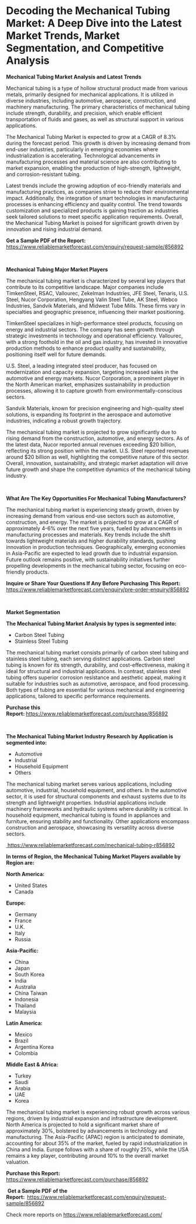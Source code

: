 <p><h1>Decoding the Mechanical Tubing Market: A Deep Dive into the Latest Market Trends, Market Segmentation, and Competitive Analysis</h1></p><p><strong>Mechanical Tubing Market Analysis and Latest Trends</strong></p>
<p><p>Mechanical tubing is a type of hollow structural product made from various metals, primarily designed for mechanical applications. It is utilized in diverse industries, including automotive, aerospace, construction, and machinery manufacturing. The primary characteristics of mechanical tubing include strength, durability, and precision, which enable efficient transportation of fluids and gases, as well as structural support in various applications.</p><p>The Mechanical Tubing Market is expected to grow at a CAGR of 8.3% during the forecast period. This growth is driven by increasing demand from end-user industries, particularly in emerging economies where industrialization is accelerating. Technological advancements in manufacturing processes and material science are also contributing to market expansion, enabling the production of high-strength, lightweight, and corrosion-resistant tubing.</p><p>Latest trends include the growing adoption of eco-friendly materials and manufacturing practices, as companies strive to reduce their environmental impact. Additionally, the integration of smart technologies in manufacturing processes is enhancing efficiency and quality control. The trend towards customization and specialized products is gaining traction as industries seek tailored solutions to meet specific application requirements. Overall, the Mechanical Tubing Market is poised for significant growth driven by innovation and rising industrial demand.</p></p>
<p><strong>Get a Sample PDF of the Report:&nbsp;</strong> <a href="https://www.reliablemarketforecast.com/enquiry/request-sample/856892?utm_campaign=3171&utm_medium=2&utm_source=Github&utm_content=ia&utm_term=31032025&utm_id=mechanical-tubing">https://www.reliablemarketforecast.com/enquiry/request-sample/856892</a></p>
<p>&nbsp;</p>
<p><strong>Mechanical Tubing Major Market Players</strong></p>
<p><p>The mechanical tubing market is characterized by several key players that contribute to its competitive landscape. Major companies include TimkenSteel, RSAC, Vallourec, Zekelman Industries, JFE Steel, Tenaris, U.S. Steel, Nucor Corporation, Hengyang Valin Steel Tube, AK Steel, Webco Industries, Sandvik Materials, and Midwest Tube Mills. These firms vary in specialties and geographic presence, influencing their market positioning.</p><p>TimkenSteel specializes in high-performance steel products, focusing on energy and industrial sectors. The company has seen growth through strategic investments in technology and operational efficiency. Vallourec, with a strong foothold in the oil and gas industry, has invested in innovative production methods to enhance product quality and sustainability, positioning itself well for future demands.</p><p>U.S. Steel, a leading integrated steel producer, has focused on modernization and capacity expansion, targeting increased sales in the automotive and energy markets. Nucor Corporation, a prominent player in the North American market, emphasizes sustainability in production processes, allowing it to capture growth from environmentally-conscious sectors. </p><p>Sandvik Materials, known for precision engineering and high-quality steel solutions, is expanding its footprint in the aerospace and automotive industries, indicating a robust growth trajectory.</p><p>The mechanical tubing market is projected to grow significantly due to rising demand from the construction, automotive, and energy sectors. As of the latest data, Nucor reported annual revenues exceeding $20 billion, reflecting its strong position within the market. U.S. Steel reported revenues around $20 billion as well, highlighting the competitive nature of this sector. Overall, innovation, sustainability, and strategic market adaptation will drive future growth and shape the competitive dynamics of the mechanical tubing industry.</p></p>
<p>&nbsp;</p>
<p><strong>What Are The Key Opportunities For Mechanical Tubing Manufacturers?</strong></p>
<p><p>The mechanical tubing market is experiencing steady growth, driven by increasing demand from various end-use sectors such as automotive, construction, and energy. The market is projected to grow at a CAGR of approximately 4-6% over the next five years, fueled by advancements in manufacturing processes and materials. Key trends include the shift towards lightweight materials and higher durability standards, pushing innovation in production techniques. Geographically, emerging economies in Asia-Pacific are expected to lead growth due to industrial expansion. Future outlook remains positive, with sustainability initiatives further propelling developments in the mechanical tubing sector, focusing on eco-friendly products.</p></p>
<p><strong>Inquire or Share Your Questions If Any Before Purchasing This Report:</strong> <a href="https://www.reliablemarketforecast.com/enquiry/pre-order-enquiry/856892?utm_campaign=3171&utm_medium=2&utm_source=Github&utm_content=ia&utm_term=31032025&utm_id=mechanical-tubing">https://www.reliablemarketforecast.com/enquiry/pre-order-enquiry/856892</a></p>
<p>&nbsp;</p>
<p><strong>Market Segmentation</strong></p>
<p><strong>The Mechanical Tubing Market Analysis by types is segmented into:</strong></p>
<p><ul><li>Carbon Steel Tubing</li><li>Stainless Steel Tubing</li></ul></p>
<p><p>The mechanical tubing market consists primarily of carbon steel tubing and stainless steel tubing, each serving distinct applications. Carbon steel tubing is known for its strength, durability, and cost-effectiveness, making it ideal for structural and industrial applications. In contrast, stainless steel tubing offers superior corrosion resistance and aesthetic appeal, making it suitable for industries such as automotive, aerospace, and food processing. Both types of tubing are essential for various mechanical and engineering applications, tailored to specific performance requirements.</p></p>
<p><strong>Purchase this Report:&nbsp;</strong><a href="https://www.reliablemarketforecast.com/purchase/856892?utm_campaign=3171&utm_medium=2&utm_source=Github&utm_content=ia&utm_term=31032025&utm_id=mechanical-tubing">https://www.reliablemarketforecast.com/purchase/856892</a></p>
<p>&nbsp;</p>
<p><strong>The Mechanical Tubing Market Industry Research by Application is segmented into:</strong></p>
<p><ul><li>Automotive</li><li>Industrial</li><li>Household Equipment</li><li>Others</li></ul></p>
<p><p>The mechanical tubing market serves various applications, including automotive, industrial, household equipment, and others. In the automotive sector, it is used for structural components and exhaust systems due to its strength and lightweight properties. Industrial applications include machinery frameworks and hydraulic systems where durability is critical. In household equipment, mechanical tubing is found in appliances and furniture, ensuring stability and functionality. Other applications encompass construction and aerospace, showcasing its versatility across diverse sectors.</p></p>
<p><a href="https://www.reliablemarketforecast.com/mechanical-tubing-r856892?utm_campaign=3171&utm_medium=2&utm_source=Github&utm_content=ia&utm_term=31032025&utm_id=mechanical-tubing">&nbsp;https://www.reliablemarketforecast.com/mechanical-tubing-r856892</a></p>
<p><strong>In terms of Region, the Mechanical Tubing Market Players available by Region are:</strong></p>
<p>
    <p> <strong> North America: </strong>
        <ul>
            <li>United States</li>
            <li>Canada</li>
        </ul>
        </p> 
    <p> <strong> Europe: </strong>
        <ul>
            <li>Germany</li>
            <li>France</li>
            <li>U.K.</li>
            <li>Italy</li>
            <li>Russia</li>
        </ul>
        </p> 
    <p> <strong> Asia-Pacific: </strong>
        <ul>
            <li>China</li>
            <li>Japan</li>
            <li>South Korea</li>
            <li>India</li>
            <li>Australia</li>
            <li>China Taiwan</li>
            <li>Indonesia</li>
            <li>Thailand</li>
            <li>Malaysia</li>
        </ul>
        </p> 
    <p> <strong> Latin America: </strong>
        <ul>
            <li>Mexico</li>
            <li>Brazil</li>
            <li>Argentina Korea</li>
            <li>Colombia</li>
        </ul>
        </p> 
    <p> <strong> Middle East & Africa: </strong>
        <ul>
            <li>Turkey</li>
            <li>Saudi</li>
            <li>Arabia</li>
            <li>UAE</li>
            <li>Korea</li>
        </ul>
    </p>
    </p>
<p><p>The mechanical tubing market is experiencing robust growth across various regions, driven by industrial expansion and infrastructure development. North America is projected to hold a significant market share of approximately 30%, bolstered by advancements in technology and manufacturing. The Asia-Pacific (APAC) region is anticipated to dominate, accounting for about 35% of the market, fueled by rapid industrialization in China and India. Europe follows with a share of roughly 25%, while the USA remains a key player, contributing around 10% to the overall market valuation.</p></p>
<p><strong>Purchase this Report: </strong><a href="https://www.reliablemarketforecast.com/purchase/856892?utm_campaign=3171&utm_medium=2&utm_source=Github&utm_content=ia&utm_term=31032025&utm_id=mechanical-tubing">https://www.reliablemarketforecast.com/purchase/856892</a></p>
<p>&nbsp;<strong>Get a Sample PDF of the Report:&nbsp;&nbsp;</strong><a href="https://www.reliablemarketforecast.com/enquiry/request-sample/856892?utm_campaign=3171&utm_medium=2&utm_source=Github&utm_content=ia&utm_term=31032025&utm_id=mechanical-tubing">https://www.reliablemarketforecast.com/enquiry/request-sample/856892</a></p>
<p><strong></strong></p>
<p>Check more reports on <a href="https://www.reliablemarketforecast.com/?utm_campaign=3171&utm_medium=2&utm_source=Github&utm_content=ia&utm_term=31032025&utm_id=mechanical-tubing">https://www.reliablemarketforecast.com/</a></p>